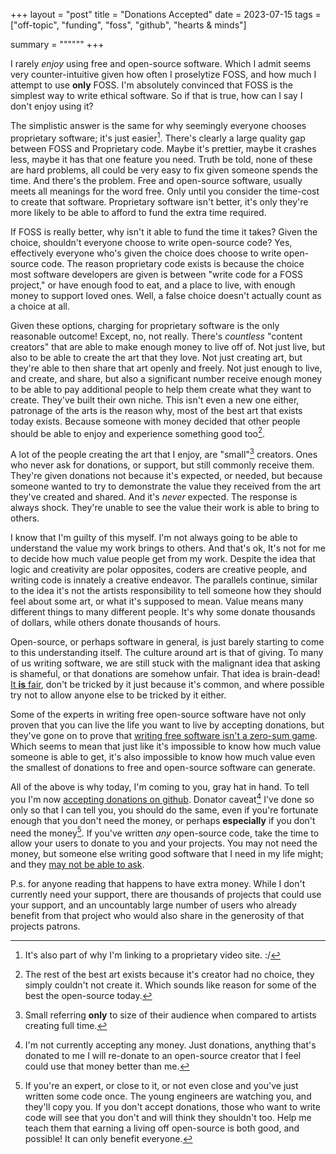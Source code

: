 +++
layout = "post"
title = "Donations Accepted"
date = 2023-07-15
tags = ["off-topic", "funding", "foss", "github", "hearts & minds"]

summary = """"""
+++

I rarely *enjoy* using free and open-source software. Which I admit seems very
counter-intuitive given how often I proselytize FOSS, and how much I attempt to
use **only** FOSS. I'm absolutely convinced that FOSS is the simplest way to
write ethical software. So if that is true, how can I say I don't enjoy using 
it?

The simplistic answer is the same for why seemingly everyone chooses proprietary
software; it's just easier[^yt]. There's clearly a large quality gap between
FOSS and Proprietary code. Maybe it's prettier, maybe it crashes less, maybe it
has that one feature you need. Truth be told, none of these are hard problems,
all could be very easy to fix given someone spends the time. And there's the
problem. Free and open-source software, usually meets all meanings for the word
free. Only until you consider the time-cost to create that software. Proprietary
software isn't better, it's only they're more likely to be able to afford to
fund the extra time required. 

[^yt]: It's also part of why I'm linking to a proprietary video site. :/

If FOSS is really better, why isn't it able to fund the time it takes? Given the
choice, shouldn't everyone choose to write open-source code? Yes, effectively
everyone who's given the choice does choose to write open-source code. The
reason proprietary code exists is because the choice most software developers
are given is between "write code for a FOSS project," or have enough food to
eat, and a place to live, with enough money to support loved ones. Well, a false
choice doesn't actually count as a choice at all.

Given these options, charging for proprietary software is the only reasonable
outcome! Except, no, not really. There's *countless* "content creators" that are
able to make enough money to live off of. Not just live, but also to be able to
create the art that they love. Not just creating art, but they're able to then
share that art openly and freely. Not just enough to live, and create, and
share, but also a significant number receive enough money to be able to pay
additional people to help them create what they want to create. They've built
their own niche. This isn't even a new one either, patronage of the arts is the
reason why, most of the best art that exists today exists. Because someone with
money decided that other people should be able to enjoy and experience something
good too[^the rest].

[^the rest]: The rest of the best art exists because it's creator had no choice,
    they simply couldn't not create it. Which sounds like reason for some of the
    best the open-source today.

A lot of the people creating the art that I enjoy, are "small"[^small] creators.
Ones who never ask for donations, or support, but still commonly receive them.
They're given donations not because it's expected, or needed, but because
someone wanted to try to demonstrate the value they received from the art
they've created and shared. And it's *never* expected. The response is always
shock. They're unable to see the value their work is able to bring to others.

[^small]: Small referring **only** to size of their audience when compared to
    artists creating full time.

I know that I'm guilty of this myself. I'm not always going to be able to
understand the value my work brings to others. And that's ok, It's not for me to
decide how much value people get from my work. Despite the idea that logic and
creativity are polar opposites, coders are creative people, and writing code is
innately a creative endeavor. The parallels continue, similar to the idea it's
not the artists responsibility to tell someone how they should feel about some
art, or what it's supposed to mean. Value means many different things to many
different people. It's why some donate thousands of dollars, while others
donate thousands of hours. 

Open-source, or perhaps software in general, is just barely starting to come to
this understanding itself. The culture around art is that of giving. To many of
us writing software, we are still stuck with the malignant idea that asking is
shameful, or that donations are somehow unfair. That idea is brain-dead! [It
**is** fair](https://www.youtube.com/watch?v=xMj_P_6H69g), don't be tricked by
it just because it's common, and where possible try not to allow anyone else to
be tricked by it either. 

Some of the experts in writing free open-source software have not only proven
that you can live the life you want to live by accepting donations, but they've
gone on to prove that [writing free software isn't a zero-sum
game](https://andrewkelley.me/post/why-donating-to-musl-libc-project.html).
Which seems to mean that just like it's impossible to know how much value
someone is able to get, it's also impossible to know how much value even the
smallest of donations to free and open-source software can generate.

All of the above is why today, I'm coming to you, gray hat in hand. To tell you
I'm now [accepting donations on github](https://github.com/GrayHatter). Donator
caveat[^caveat] I've done so only so that I can tell you, you should do the
same, even if you're fortunate enough that you don't need the money, or perhaps
**especially** if you don't need the money[^experts]. If you've written *any*
open-source code, take the time to allow your users to donate to you and your
projects. You may not need the money, but someone else writing good software
that I need in my life might; and they [may not be able to
ask](https://youtu.be/xMj_P_6H69g?t=402). 


[^caveat]: I'm not currently accepting any money. Just donations, anything
    that's donated to me I will re-donate to an open-source creator that I feel
    could use that money better than me.

[^experts]: If you're an expert, or close to it, or not even close and you've just
    written some code once. The young engineers are watching you, and they'll
    copy you. If you don't accept donations, those who want to write code will
    see that you don't and will think they shouldn't too. Help me teach them
    that earning a living off open-source is both good, and possible! It can
    only benefit everyone.

P.s. for anyone reading that happens to have extra money. While I don't
currently need your support, there are thousands of projects that could use your
support, and an uncountably large number of users who already benefit from that
project who would also share in the generosity of that projects patrons.

